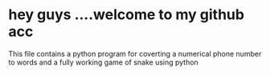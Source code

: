 # hey guys ....welcome to my github acc
This file contains a python program for coverting a numerical phone number to words
and a fully working game of snake using python
